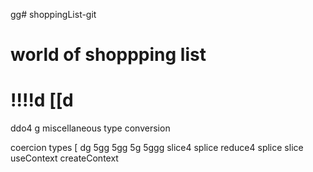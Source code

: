 gg# shoppingList-git
# world of shoppping list
!!!!d
[[d
===========================
ddo4
g
miscellaneous
type conversion

coercion types 
[
dg
5gg
5gg
5g
5ggg
slice4
splice
reduce4
splice
slice
useContext
createContext
